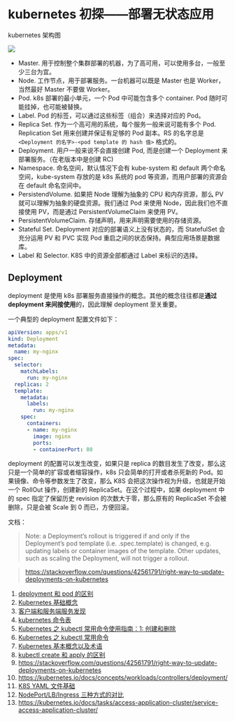 # kubernetes 初探——部署无状态应用

<!--
ID: fa99ce59-7714-4363-bd0e-026dc7798fe2
Status: publish
Date: 2018-10-04T17:45:00
Modified: 2020-05-16T11:24:50
wp_id: 556
-->

kubernetes 架构图

![](https://tva1.sinaimg.cn/large/006tNbRwly1fvxa7izqb8j30mb0gcmzk.jpg)

* Master. 用于控制整个集群部署的机器，为了高可用，可以使用多台，一般至少三台为宜。
* Node. 工作节点，用于部署服务。一台机器可以既是 Master 也是 Worker，当然最好 Master 不要做 Worker。
* Pod. k8s 部署的最小单元，一个 Pod 中可能包含多个 container. Pod 随时可能挂掉，也可能被替换。
* Label. Pod 的标签，可以通过这些标签（组合）来选择对应的 Pod。
* Replica Set. 作为一个高可用的系统，每个服务一般来说可能有多个 Pod. Replication Set 用来创建并保证有足够的 Pod 副本。RS 的名字总是 `<Deployment 的名字>-<pod template 的 hash 值>` 格式的。
* Deployment. 用户一般来说不会直接创建 Pod, 而是创建一个 Deployment 来部署服务。（在老版本中是创建 RC)
* Namespace. 命名空间，默认情况下会有 kube-system 和 default 两个命名空间，kube-system 存放的是 k8s 系统的 pod 等资源，而用户部署的资源会在 default 命名空间中。
* PersistendVolume. 如果把 Node 理解为抽象的 CPU 和内存资源，那么 PV 就可以理解为抽象的硬盘资源。我们通过 Pod 来使用 Node，因此我们也不直接使用 PV，而是通过 PersistentVolumeClaim 来使用 PV。
* PersistentVolumeClaim. 存储声明，用来声明需要使用的存储资源。
* Stateful Set. Deployment 对应的部署语义上没有状态的，而 StatefulSet 会充分运用 PV 和 PVC 实现 Pod 重启之间的状态保持。典型应用场景是数据库。
* Label 和 Selector. K8S 中的资源全部都通过 Label 来标识的选择。

## Deployment

deployment 是使用 k8s 部署服务直接操作的概念。其他的概念往往都是**通过 deployment 来间接使用**的，因此理解 deployment 至关重要。

一个典型的 deployment 配置文件如下：

```yaml
apiVersion: apps/v1
kind: Deployment
metadata:
  name: my-nginx
spec:
  selector:
    matchLabels:
      run: my-nginx
  replicas: 2
  template:
    metadata:
      labels:
        run: my-nginx
    spec:
      containers:
      - name: my-nginx
        image: nginx
        ports:
        - containerPort: 80

```

deployment 的配置可以发生改变，如果只是 replica 的数目发生了改变，那么这只是一个简单的扩容或者缩容操作，k8s 只会简单的打开或者杀死新的 Pod。如果镜像、命令等参数发生了改变，那么 K8S 会把这次操作视为升级，也就是开始一个 RollOut 操作，创建新的 ReplicaSet。在这个过程中，如果 deployment 中的 spec 指定了保留历史 revision 的次数大于零，那么原有的 ReplicaSet 不会被删除，只是会被 Scale 到 0 而已，方便回滚。

文档：

> Note: a Deployment’s rollout is triggered if and only if the Deployment’s pod template (i.e. .spec.template) is changed, e.g. updating labels or container images of the template. Other updates, such as scaling the Deployment, will not trigger a rollout.

> https://stackoverflow.com/questions/42561791/right-way-to-update-deployments-on-kubernetes

1. [deployment 和 pod 的区别](https://stackoverflow.com/questions/41325087/in-kubernetes-what-is-the-difference-between-a-pod-and-a-deployment)
2. [Kubernetes 基础概念](http://dockone.io/article/932)
3. [客户端和服务端服务发现](https://www.jianshu.com/p/1bf9a46efe7a)
4. [kubernetes 命令表](http://docs.kubernetes.org.cn/683.html)
5. [Kubernetes 之 kubectl 常用命令使用指南：1: 创建和删除](https://blog.csdn.net/liumiaocn/article/details/73913597)
6. [Kubernetes 之 kubectl 常用命令](https://blog.csdn.net/xingwangc2014/article/details/51204224)
7. [Kubernetes 基本概念以及术语](https://blog.csdn.net/u010209217/article/details/78782353)
8. [kubectl create 和 apply 的区别](https://stackoverflow.com/questions/47369351/kubectl-apply-vs-kubectl-create)
9. https://stackoverflow.com/questions/42561791/right-way-to-update-deployments-on-kubernetes
10. https://kubernetes.io/docs/concepts/workloads/controllers/deployment/
11. [K8S YAML 文件基础](https://blog.csdn.net/phantom_111/article/details/79427144)
12. [NodePort/LB/Ingress 三种方式的对比](https://medium.com/google-cloud/kubernetes-nodeport-vs-loadbalancer-vs-ingress-when-should-i-use-what-922f010849e0)
13. https://kubernetes.io/docs/tasks/access-application-cluster/service-access-application-cluster/